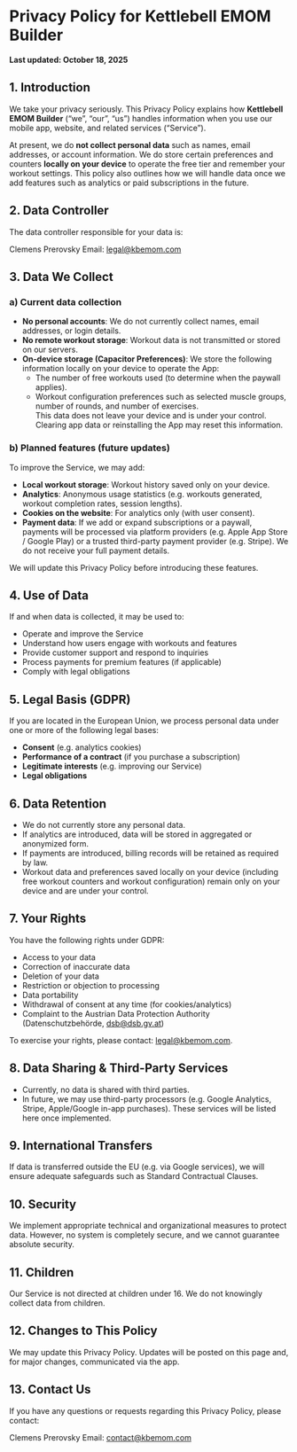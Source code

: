 # Privacy Policy for Kettlebell EMOM Builder

**Last updated: October 18, 2025**

## 1. Introduction
We take your privacy seriously. This Privacy Policy explains how **Kettlebell EMOM Builder** (“we”, “our”, “us”) handles information when you use our mobile app, website, and related services (“Service”).

At present, we do **not collect personal data** such as names, email addresses, or account information. We do store certain preferences and counters **locally on your device** to operate the free tier and remember your workout settings. This policy also outlines how we will handle data once we add features such as analytics or paid subscriptions in the future.

## 2. Data Controller
The data controller responsible for your data is:

Clemens Prerovsky 
Email: legal@kbemom.com  

## 3. Data We Collect

### a) Current data collection
- **No personal accounts**: We do not currently collect names, email addresses, or login details.  
- **No remote workout storage**: Workout data is not transmitted or stored on our servers.  
- **On-device storage (Capacitor Preferences)**: We store the following information locally on your device to operate the App:  
	- The number of free workouts used (to determine when the paywall applies).  
	- Workout configuration preferences such as selected muscle groups, number of rounds, and number of exercises.  
	This data does not leave your device and is under your control. Clearing app data or reinstalling the App may reset this information.

### b) Planned features (future updates)
To improve the Service, we may add:
- **Local workout storage**: Workout history saved only on your device.  
- **Analytics**: Anonymous usage statistics (e.g. workouts generated, workout completion rates, session lengths).  
- **Cookies on the website**: For analytics only (with user consent).  
- **Payment data**: If we add or expand subscriptions or a paywall, payments will be processed via platform providers (e.g. Apple App Store / Google Play) or a trusted third-party payment provider (e.g. Stripe). We do not receive your full payment details.  

We will update this Privacy Policy before introducing these features.

## 4. Use of Data
If and when data is collected, it may be used to:
- Operate and improve the Service  
- Understand how users engage with workouts and features  
- Provide customer support and respond to inquiries  
- Process payments for premium features (if applicable)  
- Comply with legal obligations  

## 5. Legal Basis (GDPR)
If you are located in the European Union, we process personal data under one or more of the following legal bases:
- **Consent** (e.g. analytics cookies)  
- **Performance of a contract** (if you purchase a subscription)  
- **Legitimate interests** (e.g. improving our Service)  
- **Legal obligations**  

## 6. Data Retention
- We do not currently store any personal data.  
- If analytics are introduced, data will be stored in aggregated or anonymized form.  
- If payments are introduced, billing records will be retained as required by law.  
- Workout data and preferences saved locally on your device (including free workout counters and workout configuration) remain only on your device and are under your control.  

## 7. Your Rights
You have the following rights under GDPR:
- Access to your data  
- Correction of inaccurate data  
- Deletion of your data  
- Restriction or objection to processing  
- Data portability  
- Withdrawal of consent at any time (for cookies/analytics)  
- Complaint to the Austrian Data Protection Authority (Datenschutzbehörde, dsb@dsb.gv.at)  

To exercise your rights, please contact: legal@kbemom.com.

## 8. Data Sharing & Third-Party Services
- Currently, no data is shared with third parties.  
- In future, we may use third-party processors (e.g. Google Analytics, Stripe, Apple/Google in-app purchases). These services will be listed here once implemented.  

## 9. International Transfers
If data is transferred outside the EU (e.g. via Google services), we will ensure adequate safeguards such as Standard Contractual Clauses.

## 10. Security
We implement appropriate technical and organizational measures to protect data. However, no system is completely secure, and we cannot guarantee absolute security.

## 11. Children
Our Service is not directed at children under 16. We do not knowingly collect data from children.

## 12. Changes to This Policy
We may update this Privacy Policy. Updates will be posted on this page and, for major changes, communicated via the app.

## 13. Contact Us
If you have any questions or requests regarding this Privacy Policy, please contact:

Clemens Prerovsky 
Email: contact@kbemom.com
